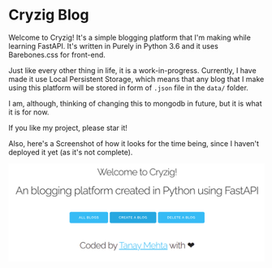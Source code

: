 # Cryzig Blog

Welcome to Cryzig! It's a simple blogging platform that I'm making while learning FastAPI. It's written in Purely in Python 3.6 and it uses Barebones.css for front-end.

Just like every other thing in life, it is a work-in-progress. Currently, I have made it use Local Persistent Storage, which means that any blog that I make using this platform will be stored in form of `.json` file in the `data/` folder.

I am, although, thinking of changing this to mongodb in future, but it is what it is for now.

If you like my project, please star it!

Also, here's a Screenshot of how it looks for the time being, since I haven't deployed it yet (as it's not complete).

![](ss.png)
